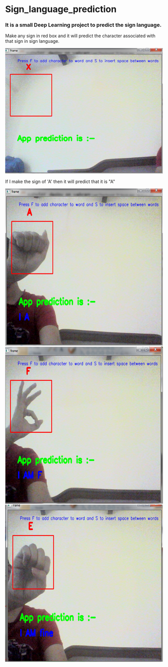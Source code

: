 # Sign_language_prediction

<h3> It is a small Deep Learning project to predict the sign language.</h3>
<p>Make any sign in red box and  it will predict the character associated with that sign in sign language.</p>
<span>
  <img src="interface.png" width="1000" height:"500" title="Starting interface">
</span>
<br>
<p>If I make the sign of 'A' then it will predict that it is "A" </p>

<span >
  <img src="ia.png" width="1000" height="500" title="Enter non spam text">
</span>
<span >
  <img src="f.png" width="1000" height="500" title="after pressing predict button">
</span>
<br>


<span>
  <img src="e.png" width="1000" height="500" title="Enter spam text">
</span>

